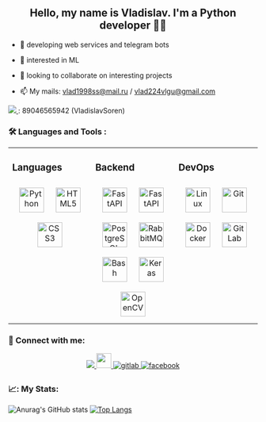 
## <div align="center"> Hello, my name is Vladislav. I'm a Python developer 👨‍💻</div>  
  

- 🌱 developing web services and telegram bots  
  

- 👀 interested in ML  
  

- 💞️ looking to collaborate on interesting projects  
  

- 📫 My mails: vlad1998ss@mail.ru /
vlad224vlgu@gmail.com  

<div>
<a href="https://t.me/VladislavSoren">
<img src="https://img.shields.io/badge/Telegram-2CA5E0?style=for-the-badge&logo=telegram&logoColor=white"/>
</a><spen style="font-size= 100px;"> :  89046565942 (VladislavSoren)</spen> 

<br/>  

### :hammer_and_wrench: Languages and Tools :
<table><tr><td valign="top" width="33%">



### Languages  
<div align="center">  
<a href="https://www.python.org/" target="_blank"><img style="margin: 10px" src="https://profilinator.rishav.dev/skills-assets/python-original.svg" alt="Python" height="50" /></a>  
<a href="https://en.wikipedia.org/wiki/HTML5" target="_blank"><img style="margin: 10px" src="https://profilinator.rishav.dev/skills-assets/html5-original-wordmark.svg" alt="HTML5" height="50" /></a>  
<a href="https://www.w3schools.com/css/" target="_blank"><img style="margin: 10px" src="https://profilinator.rishav.dev/skills-assets/css3-original-wordmark.svg" alt="CSS3" height="50" /></a>  
</div>

</td><td valign="top" width="33%">



### Backend  
<div align="center">   
<a href="https://www.djangoproject.com/" target="_blank"><img style="margin: 10px" src="https://skillicons.dev/icons?i=django&theme=light" alt="FastAPI" height="50" /></a>    
<a href="https://fastapi.tiangolo.com/" target="_blank"><img style="margin: 10px" src="https://skillicons.dev/icons?i=fastapi&theme=light" alt="FastAPI" height="50" /></a>  
<a href="https://www.postgresql.org/" target="_blank"><img style="margin: 10px" src="https://profilinator.rishav.dev/skills-assets/postgresql-original-wordmark.svg" alt="PostgreSQL" height="50" /></a>  
<a href="https://www.rabbitmq.com/" target="_blank"><img style="margin: 10px" src="https://profilinator.rishav.dev/skills-assets/rabbitmq-icon.svg" alt="RabbitMQ" height="50" /></a>  
<a href="https://www.gnu.org/software/bash/" target="_blank"><img style="margin: 10px" src="https://profilinator.rishav.dev/skills-assets/gnu_bash-icon.svg" alt="Bash" height="50" /></a>  
<a href="https://keras.io/" target="_blank"><img style="margin: 10px" src="https://profilinator.rishav.dev/skills-assets/keras.png" alt="Keras" height="50" /></a>  
<a href="https://opencv.org/" target="_blank"><img style="margin: 10px" src="https://profilinator.rishav.dev/skills-assets/opencv-icon.svg" alt="OpenCV" height="50" /></a>  
</div>

</td><td valign="top" width="33%">



### DevOps  
<div align="center">  
<a href="https://www.linux.org/" target="_blank"><img style="margin: 10px" src="https://profilinator.rishav.dev/skills-assets/linux-original.svg" alt="Linux" height="50" /></a>  
<a href="https://github.com/" target="_blank"><img style="margin: 10px" src="https://profilinator.rishav.dev/skills-assets/git-scm-icon.svg" alt="Git" height="50" /></a>  
<a href="https://www.docker.com/" target="_blank"><img style="margin: 10px" src="https://profilinator.rishav.dev/skills-assets/docker-original-wordmark.svg" alt="Docker" height="50" /></a>  
<a href="https://about.gitlab.com/" target="_blank"><img style="margin: 10px" src="https://profilinator.rishav.dev/skills-assets/gitlab.svg" alt="GitLab" height="50" /></a>  
</div>

</td></tr></table>  


### :handshake: Connect with me:
<div align="center">
<a href="https://t.me/VladislavSoren">
<img src="https://img.shields.io/badge/Telegram-2CA5E0?style=for-the-badge&logo=telegram&logoColor=white" />
</a>
<a href="https://habr.com/ru/users/VladislavSoren">
<img src="https://img.shields.io/badge/Habr-blue"  height="30" />
</a>
<a href="https://gitlab.com/VladislavSoren" target="_blank">
<img src=https://img.shields.io/badge/gitlab-330F63.svg?&style=for-the-badge&logo=gitlab&logoColor=white alt=gitlab style="margin-bottom: 5px;" />
</a>
<a href="https://www.facebook.com/profile.php?id=100077674352770" target="_blank">
<img src=https://img.shields.io/badge/facebook-%232E87FB.svg?&style=for-the-badge&logo=facebook&logoColor=white alt=facebook style="margin-bottom: 5px;" />
</a>
</div>  


### 📈: My Stats:
![Anurag's GitHub stats](https://github-readme-stats.vercel.app/api?username=VladislavSoren&show_icons=true&hide_title=True)
[![Top Langs](https://github-readme-stats.vercel.app/api/top-langs/?username=VladislavSoren&hide=jupyter%20notebook&layout=compact&theme=vision-friendly-light)](https://github.com/anuraghazra/github-readme-stats)
